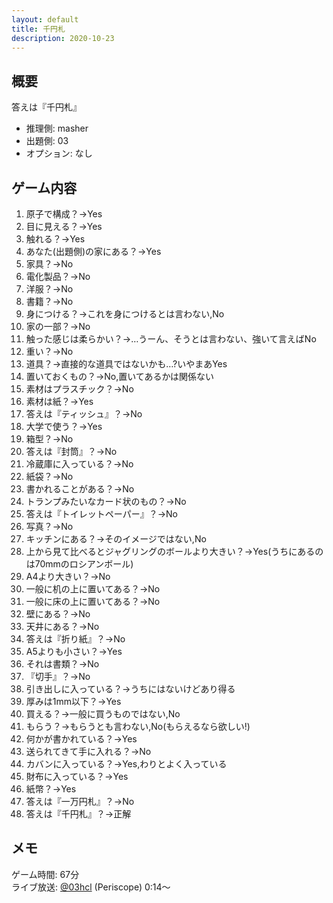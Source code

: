 ```yaml
---
layout: default
title: 千円札
description: 2020-10-23
---
```


## 概要

答えは『千円札』

- 推理側: masher
- 出題側: 03
- オプション: なし

## ゲーム内容

1. 原子で構成？→Yes
2. 目に見える？→Yes
3. 触れる？→Yes
4. あなた(出題側)の家にある？→Yes
5. 家具？→No
6. 電化製品？→No
7. 洋服？→No
8. 書籍？→No
9. 身につける？→これを身につけるとは言わない,No
10. 家の一部？→No
11. 触った感じは柔らかい？→…うーん、そうとは言わない、強いて言えばNo
12. 重い？→No
13. 道具？→直接的な道具ではないかも…?いやまあYes
14. 置いておくもの？→No,置いてあるかは関係ない
15. 素材はプラスチック？→No
16. 素材は紙？→Yes
17. 答えは『ティッシュ』？→No
18. 大学で使う？→Yes
19. 箱型？→No
20. 答えは『封筒』？→No
21. 冷蔵庫に入っている？→No
22. 紙袋？→No
23. 書かれることがある？→No
24. トランプみたいなカード状のもの？→No
25. 答えは『トイレットペーパー』？→No
26. 写真？→No
27. キッチンにある？→そのイメージではない,No
28. 上から見て比べるとジャグリングのボールより大きい？→Yes(うちにあるのは70mmのロシアンボール)
29. A4より大きい？→No
30. 一般に机の上に置いてある？→No
31. 一般に床の上に置いてある？→No
32. 壁にある？→No
33. 天井にある？→No
34. 答えは『折り紙』？→No
35. A5よりも小さい？→Yes
36. それは書類？→No
37. 『切手』？→No
38. 引き出しに入っている？→うちにはないけどあり得る
39. 厚みは1mm以下？→Yes
40. 買える？→一般に買うものではない,No
41. もらう？→もらうとも言わない,No(もらえるなら欲しい!)
42. 何かが書かれている？→Yes
43. 送られてきて手に入れる？→No
44. カバンに入っている？→Yes,わりとよく入っている
45. 財布に入っている？→Yes
46. 紙幣？→Yes
47. 答えは『一万円札』？→No
48. 答えは『千円札』？→正解

## メモ

ゲーム時間: 67分  
ライブ放送: [@03hcl](https://www.periscope.tv/03hcl/1gqxvaQdaOwJB?t=14s) (Periscope) 0:14～
